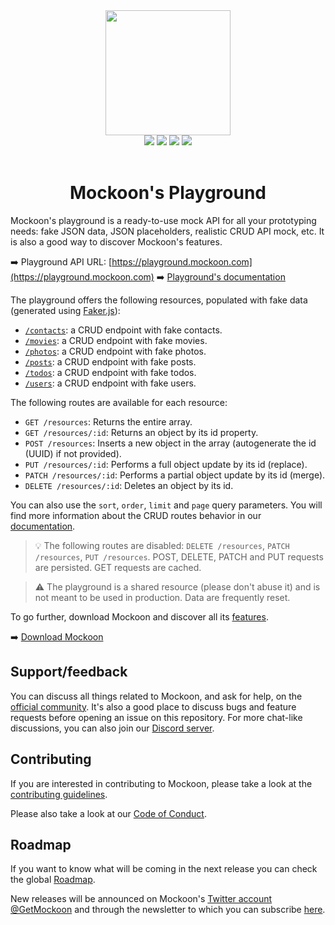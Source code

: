 <div align="center">
  <a href="https://mockoon.com" alt="mockoon logo">
    <img width="200" height="200" src="https://mockoon.com/images/logo-square-playground.png">
  </a>
  <br>
  <a href="https://mockoon.com/"><img src="https://img.shields.io/badge/Website-Go-green.svg?style=flat-square&colorB=1997c6"/></a>
  <a href="https://mockoon.com/newsletter/"><img src="https://img.shields.io/badge/Newsletter-Subscribe-green.svg?style=flat-square"/></a>
  <a href="https://twitter.com/GetMockoon"><img src="https://img.shields.io/badge/Twitter_@GetMockoon-follow-blue.svg?style=flat-square&colorB=1da1f2"/></a>
  <a href="https://discord.gg/FtJjkejKGp"><img src="https://img.shields.io/badge/Discord-go-blue.svg?style=flat-square&colorA=6c84d9&colorB=1da1f2"/></a>
  <br>
  <br>
  <h1>Mockoon's Playground</h1>
</div>

Mockoon's playground is a ready-to-use mock API for all your prototyping needs: fake JSON data, JSON placeholders, realistic CRUD API mock, etc. It is also a good way to discover Mockoon's features.

➡️ Playground API URL: [https://playground.mockoon.com](https://playground.mockoon.com)
➡️ [Playground's documentation](https://mockoon.com/playground/)

The playground offers the following resources, populated with fake data (generated using [Faker.js](https://fakerjs.dev/)):

- [`/contacts`](https://playground.mockoon.com/contacts): a CRUD endpoint with fake contacts.
- [`/movies`](https://playground.mockoon.com/movies): a CRUD endpoint with fake movies.
- [`/photos`](https://playground.mockoon.com/photos): a CRUD endpoint with fake photos.
- [`/posts`](https://playground.mockoon.com/posts): a CRUD endpoint with fake posts.
- [`/todos`](https://playground.mockoon.com/todos): a CRUD endpoint with fake todos.
- [`/users`](https://playground.mockoon.com/users): a CRUD endpoint with fake users.

The following routes are available for each resource:

- `GET /resources`: Returns the entire array.
- `GET /resources/:id`: Returns an object by its id property.
- `POST /resources`: Inserts a new object in the array (autogenerate the id (UUID) if not provided).
- `PUT /resources/:id`: Performs a full object update by its id (replace).
- `PATCH /resources/:id`: Performs a partial object update by its id (merge).
- `DELETE /resources/:id`: Deletes an object by its id.

You can also use the `sort`, `order`, `limit` and `page` query parameters. You will find more information about the CRUD routes behavior in our [documentation](https://mockoon.com/docs/latest/api-endpoints/crud-routes/).

> 💡 The following routes are disabled: `DELETE /resources`, `PATCH /resources`, `PUT /resources`. POST, DELETE, PATCH and PUT requests are persisted. GET requests are cached.

> ⚠️ The playground is a shared resource (please don't abuse it) and is not meant to be used in production. Data are frequently reset.

To go further, download Mockoon and discover all its [features](https://mockoon.com/features/).

➡️ [Download Mockoon](https://mockoon.com/download/)

## Support/feedback

You can discuss all things related to Mockoon, and ask for help, on the [official community](https://github.com/mockoon/mockoon/discussions). It's also a good place to discuss bugs and feature requests before opening an issue on this repository. For more chat-like discussions, you can also join our [Discord server](https://discord.gg/FtJjkejKGp).

## Contributing

If you are interested in contributing to Mockoon, please take a look at the [contributing guidelines](https://github.com/mockoon/mockoon/blob/main/CONTRIBUTING.md).

Please also take a look at our [Code of Conduct](https://github.com/mockoon/mockoon/blob/main/CODE_OF_CONDUCT.md).

## Roadmap

If you want to know what will be coming in the next release you can check the global [Roadmap](https://mockoon.com/public-roadmap/).

New releases will be announced on Mockoon's [Twitter account @GetMockoon](https://twitter.com/GetMockoon) and through the newsletter to which you can subscribe [here](https://mockoon.com/newsletter/).
